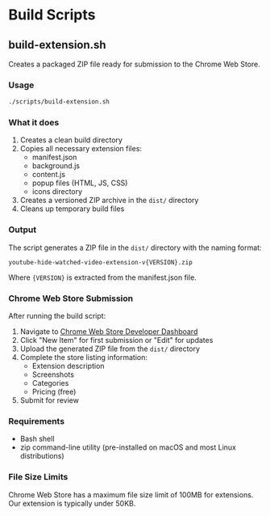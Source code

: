 # Build Scripts

## build-extension.sh

Creates a packaged ZIP file ready for submission to the Chrome Web Store.

### Usage

```bash
./scripts/build-extension.sh
```

### What it does

1. Creates a clean build directory
2. Copies all necessary extension files:
   - manifest.json
   - background.js
   - content.js
   - popup files (HTML, JS, CSS)
   - icons directory
3. Creates a versioned ZIP archive in the `dist/` directory
4. Cleans up temporary build files

### Output

The script generates a ZIP file in the `dist/` directory with the naming format:
```
youtube-hide-watched-video-extension-v{VERSION}.zip
```

Where `{VERSION}` is extracted from the manifest.json file.

### Chrome Web Store Submission

After running the build script:

1. Navigate to [Chrome Web Store Developer Dashboard](https://chrome.google.com/webstore/developer/dashboard)
2. Click "New Item" for first submission or "Edit" for updates
3. Upload the generated ZIP file from the `dist/` directory
4. Complete the store listing information:
   - Extension description
   - Screenshots
   - Categories
   - Pricing (free)
5. Submit for review

### Requirements

- Bash shell
- zip command-line utility (pre-installed on macOS and most Linux distributions)

### File Size Limits

Chrome Web Store has a maximum file size limit of 100MB for extensions. Our extension is typically under 50KB.